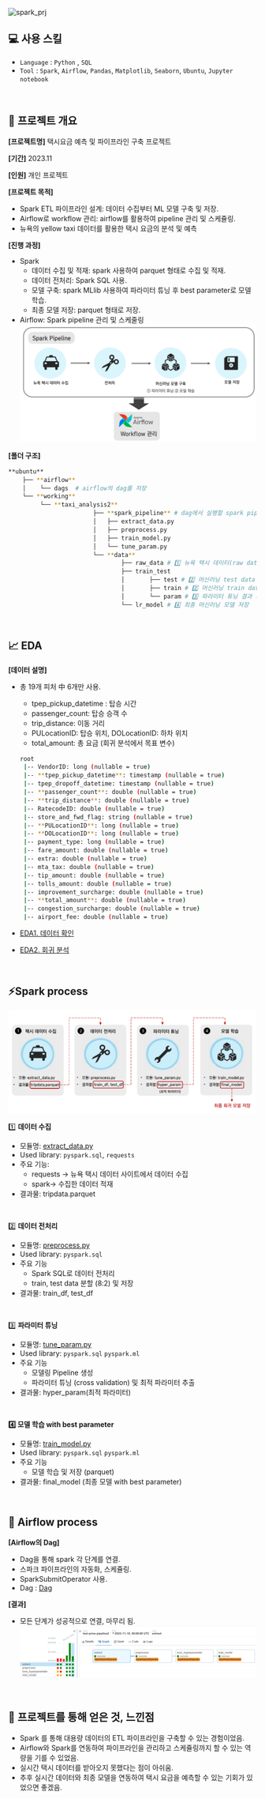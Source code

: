 
![spark_prj](https://github.com/JeeyeonKim00/Prj_TaxiAnalysis/assets/127364024/6e1ac7bc-bbbd-4aba-ad0c-51343b477e13)

 ## 💻 사용 스킬

- `Language` : `Python` , `SQL`
- `Tool` : `Spark`, `Airflow`, `Pandas`, `Matplotlib`, `Seaborn`, `Ubuntu`, `Jupyter notebook`   
  
<br>


## 📂 프로젝트 개요

**[프로젝트명]** 택시요금 예측 및 파이프라인 구축 프로젝트

**[기간]** 2023.11

**[인원]** 개인 프로젝트

**[프로젝트 목적]** 

- Spark ETL 파이프라인 설계: 데이터 수집부터 ML 모델 구축 및 저장.
- Airflow로 workflow 관리: airflow를 활용하여 pipeline 관리 및 스케쥴링.
- 뉴욕의 yellow taxi 데이터를 활용한 택시 요금의 분석 및 예측

**[진행 과정]**

- Spark
    - 데이터 수집 및 적재: spark 사용하여 parquet 형태로 수집 및 적재.
    - 데이터 전처리: Spark SQL 사용.
    - 모델 구축: spark MLlib 사용하여 파라미터 튜닝 후 best parameter로 모델 학습.
    - 최종 모델 저장: parquet 형태로 저장.
- Airflow: Spark pipeline 관리 및 스케줄링
    ![Alt text](image-2.png)

**[폴더 구조]**

```bash
**ubuntu**
	├── **airflow**  
	│    └── dags  # airflow의 dag를 저장
	└── **working**
	     └── **taxi_analysis2**
						├── **spark_pipeline** # dag에서 실행할 spark pipeline 저장
						│   ├── extract_data.py
						│   ├── preprocess.py
						│   ├── train_model.py
						│   └── tune_param.py
						└── **data** 
                                ├── raw_data # 1️⃣ 뉴욕 택시 데이터(raw data) 저장
                                ├── train_test 
                                │       ├── test # 2️⃣ 머신러닝 test data 저장
                                │       ├── train # 2️⃣ 머신러닝 train data 저장
                                │       └── param # 3️⃣ 파라미터 튜닝 결과 저장
                                └── lr_model # 4️⃣ 최종 머신러닝 모델 저장 
```
<br>


## 📈 EDA
**[데이터 설명]**

- 총 19개 피처 中 6개만 사용.
    - tpep_pickup_datetime : 탑승 시간
    - passenger_count: 탑승 승객 수
    - trip_distance: 이동 거리
    - PULocationID: 탑승 위치, DOLocationID: 하차 위치
    - total_amount: 총 요금 (회귀 분석에서 목표 변수)
    
    ```bash
    root
     |-- VendorID: long (nullable = true)
     |-- **tpep_pickup_datetime**: timestamp (nullable = true)
     |-- tpep_dropoff_datetime: timestamp (nullable = true)
     |-- **passenger_count**: double (nullable = true)
     |-- **trip_distance**: double (nullable = true)
     |-- RatecodeID: double (nullable = true)
     |-- store_and_fwd_flag: string (nullable = true)
     |-- **PULocationID**: long (nullable = true)
     |-- **DOLocationID**: long (nullable = true)
     |-- payment_type: long (nullable = true)
     |-- fare_amount: double (nullable = true)
     |-- extra: double (nullable = true)
     |-- mta_tax: double (nullable = true)
     |-- tip_amount: double (nullable = true)
     |-- tolls_amount: double (nullable = true)
     |-- improvement_surcharge: double (nullable = true)
     |-- **total_amount**: double (nullable = true)
     |-- congestion_surcharge: double (nullable = true)
     |-- airport_fee: double (nullable = true)
    ```
    

- [EDA1. 데이터 확인](https://github.com/JeeyeonKim00/Toy_project/blob/dde1eb783a7c6c4967577ae70d3ee4c29ac6de81/taxi_analysis/working/taxi_analysis2/taxi_analysis.ipynb)

- [EDA2. 회귀 분석](https://github.com/JeeyeonKim00/Toy_project/blob/dde1eb783a7c6c4967577ae70d3ee4c29ac6de81/taxi_analysis/working/taxi_analysis2/taxi_fare_prediction.ipynb)

<br>

## ⚡Spark process
![Alt text](image.png)

1️⃣ **데이터 수집**

- 모듈명: [extract_data.py](C:\Users\TEMP\OneDrive\문서\GitHub\Prj_TaxiAnalysis\working\taxi_analysis2\spark_pipeline\extract_data.py)
- Used library: `pyspark.sql`, `requests`
- 주요 기능:
    - requests → 뉴욕 택시 데이터 사이트에서 데이터 수집
    - spark→ 수집한 데이터 적재
- 결과물:  tripdata.parquet

<br>

2️⃣ **데이터 전처리**
- 모듈명: [preprocess.py](C:\Users\TEMP\OneDrive\문서\GitHub\Prj_TaxiAnalysis\working\taxi_analysis2\spark_pipeline\preprocess.py)
- Used library: `pyspark.sql`
- 주요 기능 
    - Spark SQL로 데이터 전처리
    - train, test data 분할 (8:2) 및 저장   
- 결과물: train_df, test_df
  
<br>

3️⃣ **파라미터 튜닝** 

- 모듈명: [tune_param.py](C:\Users\TEMP\OneDrive\문서\GitHub\Prj_TaxiAnalysis\working\taxi_analysis2\spark_pipeline\tune_param.py)
- Used library: `pyspark.sql` `pyspark.ml`
- 주요 기능
    - 모델링 Pipeline 생성
    - 파라미터 튜닝 (cross validation) 및 최적 파라미터 추출
- 결과물: hyper_param(최적 파라미터)

<br>


**4️⃣ 모델 학습 with best parameter** 

- 모듈명: [train_model.py](C:\Users\TEMP\OneDrive\문서\GitHub\Prj_TaxiAnalysis\working\taxi_analysis2\spark_pipeline\train_model.py)
- Used library: `pyspark.sql` `pyspark.ml`
- 주요 기능
    - 모델 학습 및 저장 (parquet)
- 결과물: final_model (최종 모델 with best parameter)

<br>

## 🎢 Airflow process
**[Airflow의 Dag]**

- Dag을 통해 spark 각 단계를 연결.
- 스파크 파이프라인의 자동화, 스케쥴링.
- SparkSubmitOperator 사용.
- Dag : [Dag](C:\Users\TEMP\OneDrive\문서\GitHub\Prj_TaxiAnalysis\airflow\dags\taxi_predictions_pipeline2.py)

**[결과]** 

- 모든 단계가 성공적으로 연결, 마무리 됨.
![Alt text](image-1.png)

<br>

## 🎁 프로젝트를 통해 얻은 것, 느낀점
- Spark 를 통해 대용량 데이터의 ETL 파이프라인을 구축할 수 있는 경험이었음.
- Airflow와 Spark를 연동하여 파이프라인을 관리하고 스케쥴링까지 할 수 있는 역량을 기를 수 있었음.
- 실시간 택시 데이터를 받아오지 못했다는 점이 아쉬움.
- 추후 실시간 데이터와 최종 모델을 연동하여 택시 요금을 예측할 수 있는 기회가 있었으면 좋겠음.
